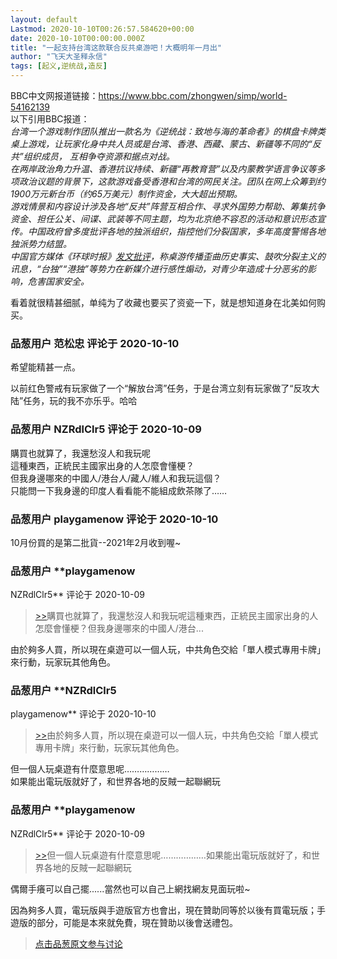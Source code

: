```yaml
---
layout: default
Lastmod: 2020-10-10T00:26:57.584620+00:00
date: 2020-10-10T00:00:00.000Z
title: "一起支持台湾这款联合反共桌游吧！大概明年一月出"
author: "飞天大圣释永信"
tags: [起义,逆统战,造反]
---
```


BBC中文网报道链接：https://www.bbc.com/zhongwen/simp/world-54162139  
以下引用BBC报道：  
_台湾一个游戏制作团队推出一款名为《逆统战：致地与海的革命者》的棋盘卡牌类桌上游戏，让玩家化身中共人员或是台湾、香港、西藏、蒙古、新疆等不同的“反共”组织成员， 互相争夺资源和据点对战。_  
_在两岸政治角力升温、香港抗议持续、新疆“再教育营”以及内蒙教学语言争议等多项政治议题的背景下，这款游戏备受香港和台湾的网民关注。团队在网上众筹到约1900万元新台币（约65万美元）制作资金，大大超出预期。_  
_游戏情景和内容设计涉及各地“反共”阵营互相合作、寻求外国势力帮助、筹集抗争资金、担任公关、间谍、武装等不同主题，均为北京绝不容忍的活动和意识形态宣传。中国政府曾多度批评各地的独派组织，指控他们分裂国家，多年高度警惕各地独派势力结盟。_  
_中国官方媒体《环球时报》[发文批评]( "https://opinion.huanqiu.com/article/401GuxQ8RZz")，称桌游传播歪曲历史事实、鼓吹分裂主义的讯息，“台独”“港独”等势力在新媒介进行感性煽动，对青少年造成十分恶劣的影响，危害国家安全。_  
  
看着就很精甚细腻，单纯为了收藏也要买了资瓷一下，就是想知道身在北美如何购买。

            
### 品葱用户 **范松忠** 评论于 2020-10-10
        
希望能精甚一点。  
  
以前红色警戒有玩家做了一个“解放台湾”任务，于是台湾立刻有玩家做了“反攻大陆”任务，玩的我不亦乐乎。哈哈
        


            
### 品葱用户 **NZRdlClr5** 评论于 2020-10-09
        
購買也就算了，我還愁沒人和我玩呢  
這種東西，正統民主國家出身的人怎麼會懂梗？  
但我身邊哪來的中國人/港台人/藏人/維人和我玩這個？  
只能問一下我身邊的印度人看看能不能組成飲茶隊了……
        


            
### 品葱用户 **playgamenow** 评论于 2020-10-10
        
10月份買的是第二批貨--2021年2月收到喔~
        


            
### 品葱用户 **playgamenow 
NZRdlClr5** 评论于 2020-10-09
        
> [\>>]( "/article/item_id-513754#")購買也就算了，我還愁沒人和我玩呢這種東西，正統民主國家出身的人怎麼會懂梗？但我身邊哪來的中國人/港台...

  
  
由於夠多人買，所以現在桌遊可以一個人玩，中共角色交給「單人模式專用卡牌」來行動，玩家玩其他角色。
        


            
### 品葱用户 **NZRdlClr5 
playgamenow** 评论于 2020-10-10
        
> [\>>]( "/article/item_id-513765#")由於夠多人買，所以現在桌遊可以一個人玩，中共角色交給「單人模式專用卡牌」來行動，玩家玩其他角色。

  
但一個人玩桌遊有什麼意思呢………………  
如果能出電玩版就好了，和世界各地的反賊一起聯網玩
        


            
### 品葱用户 **playgamenow 
NZRdlClr5** 评论于 2020-10-09
        
> [\>>]( "/article/item_id-513766#")但一個人玩桌遊有什麼意思呢………………如果能出電玩版就好了，和世界各地的反賊一起聯網玩

  
  
偶爾手癢可以自己擺......當然也可以自己上網找網友見面玩啦~  
  
因為夠多人買，電玩版與手遊版官方也會出，現在贊助同等於以後有買電玩版；手遊版的部分，可能是本來就免費，現在贊助以後會送禮包。
        






> [点击品葱原文参与讨论](https://pincong.rocks/article/24906)

